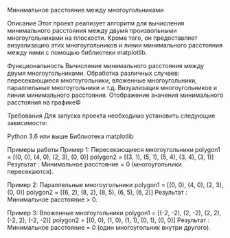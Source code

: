Минимальное расстояние между многоугольниками

Описание
Этот проект реализует алгоритм для вычисления минимального расстояния между двумя произвольными многоугольниками на плоскости. Кроме того, он предоставляет визуализацию этих многоугольников и линии минимального расстояния между ними с помощью библиотеки matplotlib.

Функциональность
Вычисление минимального расстояния между двумя многоугольниками.
Обработка различных случаев: пересекающиеся многоугольники, вложенные многоугольники, параллельные многоугольники и т.д.
Визуализация многоугольников и линии минимального расстояния.
Отображение значения минимального расстояния на графикеФ

Требования
Для запуска проекта необходимо установить следующие зависимости:

Python 3.6 или выше
Библиотека matplotlib

Примеры работы
Пример 1: Пересекающиеся многоугольники
polygon1 = [(0, 0), (4, 0), (2, 3), (0, 0)]
polygon2 = [(3, 1), (5, 1), (5, 4), (3, 4), (3, 1)]
Результат : Минимальное расстояние = 0 (многоугольники пересекаются).

Пример 2: Параллельные многоугольники
polygon1 = [(0, 0), (4, 0), (2, 3), (0, 0)]
polygon2 = [(6, 2), (8, 2), (8, 5), (6, 5), (6, 2)]
Результат : Минимальное расстояние > 0.

Пример 3: Вложенные многоугольники
polygon1 = [(-2, -2), (2, -2), (2, 2), (-2, 2), (-2, -2)]
polygon2 = [(0, 0), (1, 0), (1, 1), (0, 1), (0, 0)]
Результат : Минимальное расстояние = 0 (один многоугольник внутри другого).
